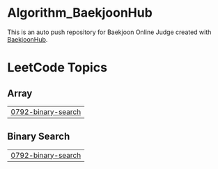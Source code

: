 # Algorithm_BaekjoonHub
This is an auto push repository for Baekjoon Online Judge created with [BaekjoonHub](https://github.com/BaekjoonHub/BaekjoonHub).

<!---LeetCode Topics Start-->
# LeetCode Topics
## Array
|  |
| ------- |
| [0792-binary-search](https://github.com/leewooseong/Algorithm_BaekjoonHub/tree/master/0792-binary-search) |
## Binary Search
|  |
| ------- |
| [0792-binary-search](https://github.com/leewooseong/Algorithm_BaekjoonHub/tree/master/0792-binary-search) |
<!---LeetCode Topics End-->
